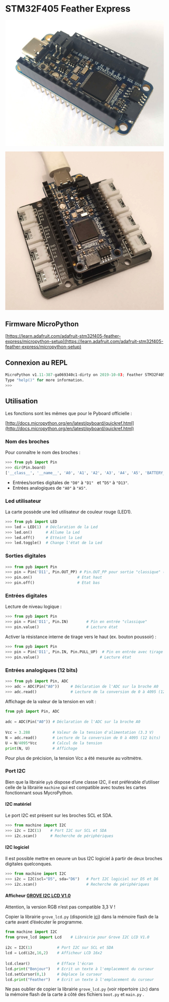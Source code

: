 # STM32F405 Feather Express

![stm32f405_feather](stm32f405_feather.jpg)

![stm32f405_feather_grove](stm32f405_feather_grove.jpg)

## Firmware MicroPython

[https://learn.adafruit.com/adafruit-stm32f405-feather-express/micropython-setup](https://learn.adafruit.com/adafruit-stm32f405-feather-express/micropython-setup)

## Connexion au REPL

```python
MicroPython v1.11-387-ga069340c1-dirty on 2019-10-03; Feather STM32F405 with STM32F405RG
Type "help()" for more information.
>>> 
```

## Utilisation

Les fonctions sont les mêmes que pour le Pyboard officielle :

[http://docs.micropython.org/en/latest/pyboard/quickref.html](http://docs.micropython.org/en/latest/pyboard/quickref.html)

### Nom des broches

Pour connaître le nom des broches :

```python
>>> from pyb import Pin
>>> dir(Pin.board)
['__class__', '__name__', 'A0', 'A1', 'A2', 'A3', 'A4', 'A5', 'BATTERY_MONITOR', 'BOOT1', 'D0', 'D1', 'D10', 'D11', 'D12', 'D13', 'D5', 'D6', 'D8', 'D9', 'FLASH_CS', 'FLASH_MISO', 'FLASH_MOSI', 'FLASH_SCK', 'MISO', 'MOSI', 'NC_A0', 'NC_A1', 'NC_A2', 'NEOPIXEL', 'RX', 'SCK', 'SCL', 'SDA', 'SD_CK', 'SD_CMD', 'SD_D0', 'SD_D1', 'SD_D2', 'SD_D3', 'SD_DETECT', 'SWCLK', 'SWDIO', 'TX', 'USB_DM', 'USB_DP', 'USB_ID', 'USB_VBUS']
```



* Entrées/sorties digitales de `"D0"`  à  `"D1" `  et `“D5"`  à `"D13"`.
* Entrées analogiques  de `"A0"`  à `"A5"`.

### Led utilisateur

La carte possède une led utilisateur de couleur rouge (LED1).

```python
>>> from pyb import LED
>>> led = LED(1)  # Déclaration de la Led
>>> led.on()      # Allume la Led
>>> led.off()     # Etteint la Led
>>> led.toggle()  # Change l'état de la Led
```

### Sorties digitales

```python
>>> from pyb import Pin
>>> pin = Pin('D11', Pin.OUT_PP) # Pin.OUT_PP pour sortie "classique" (push-pull)
>>> pin.on()                    # Etat haut
>>> pin.off()                   # Etat bas
```

### Entrées digitales

Lecture de niveau logique :

```python
>>> from pyb import Pin
>>> pin = Pin('D11', Pin.IN)        # Pin en entrée "classique"
>>> pin.value()                     # Lecture état
```

Activer la résistance interne de tirage vers le haut (ex. bouton poussoir) :

```python
>>> from pyb import Pin
>>> pin = Pin('D11', Pin.IN, Pin.PULL_UP)  # Pin en entrée avec tirage vers le haut
>>> pin.value()                           # Lecture état
```

### Entrées analogiques (12 bits)

``` python
>>> from pyb import Pin, ADC
>>> adc = ADC(Pin("A0"))     # Déclaration de l'ADC sur la broche A0
>>> adc.read()               # Lecture de la conversion de 0 à 4095 (12 bits)
```

Affichage de la valeur de la tension en volt :

```python
from pyb import Pin, ADC

adc = ADC(Pin("A0")) # Déclaration de l'ADC sur la broche A0

Vcc = 3.288          # Valeur de la tension d'alimentation (3.3 V)
N = adc.read()       # Lecture de la conversion de 0 à 4095 (12 bits)
U = N/4095*Vcc       # Calcul de la tension
print(N, U)          # Affichage
```

Pour plus de précision, la tension Vcc a été mesurée au voltmètre.

### Port I2C

Bien que la librairie `pyb` dispose d’une classe I2C, il est préférable d’utiliser celle de la librairie `machine` qui est compatible avec toutes les cartes fonctionnant sous MycroPython.

#### I2C matériel

Le port I2C est présent sur les broches SCL et SDA.

```python
>>> from machine import I2C 
>>> i2c = I2C(1)    # Port I2C sur SCL et SDA
>>> i2c.scan()      # Recherche de périphériques
```

#### I2C logiciel

Il est possible mettre en oeuvre un bus I2C logiciel à partir de deux broches digitales quelconques.

```python
>>> from machine import I2C 
>>> i2c = I2C(scl="D5", sda="D6")   # Port I2C logiciel sur D5 et D6
>>> i2c.scan()                      # Recherche de périphériques
```



#### Afficheur [GROVE I2C LCD V1.0](https://wiki.seeedstudio.com/Grove-16x2_LCD_Series/) 

Attention, la version RGB n’est pas compatible 3,3 V !

Copier la librairie `grove_lcd.py` (disponicle [ici](../lib/grove_i2c_lcd/grove_lcd.py)) dans  la mémoire flash de la carte avant d’éxécuter le programme.

```python
from machine import I2C
from grove_lcd import Lcd    # Librairie pour Grove I2C LCD V1.0

i2c = I2C(1)           # Port I2C sur SCL et SDA
lcd = Lcd(i2c,16,2)    # Afficheur LCD 16x2

lcd.clear()            # Efface l'écran
lcd.print("Bonjour")   # Ecrit un texte à l'emplacement du curseur
lcd.setCursor(0,1)     # Déplace le curseur
lcd.print("Feather")   # Ecrit un texte à l'emplacement du curseur
```

Ne pas oublier de copier la librairie `grove_lcd.py` (voir répertoire `i2c`) dans  la mémoire flash de la carte  à côté des fichiers `boot.py` et `main.py` .